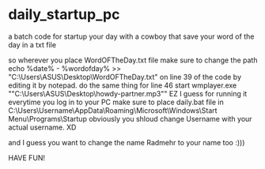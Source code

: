 # daily_startup_pc
a batch code for startup your day with a cowboy that save your word of the day in a txt file

so wherever you place WordOFTheDay.txt file make sure to change the path                  echo %date% - %wordofday% >> "C:\Users\ASUS\Desktop\WordOFTheDay.txt"             on line 39 of the code by editing it by notepad.
do the same thing for line 46             start wmplayer.exe ""C:\Users\ASUS\Desktop\howdy-partner.mp3""              EZ I guess
for running it everytime you log in to your PC make sure to place daily.bat file in C:\Users\Username\AppData\Roaming\Microsoft\Windows\Start Menu\Programs\Startup  obviously you shloud change Username with your actual username.  XD

and I guess you want to change the name Radmehr to your name too  :)))




HAVE FUN!



